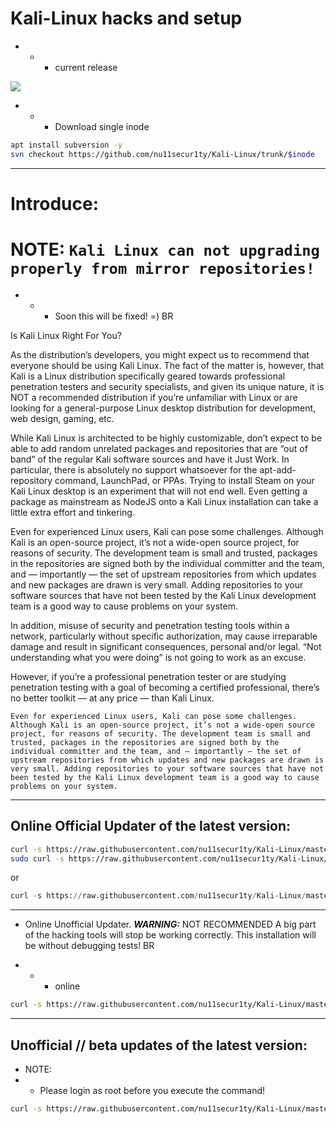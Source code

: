 # Kali-Linux hacks and setup
- - - current release

[![](https://github.com/nu11secur1ty/Kali-Linux/blob/master/release/KaliLinux2020.4.png)](https://www.kali.org/downloads/)

- - - Download single inode
```bash
apt install subversion -y
svn checkout https://github.com/nu11secur1ty/Kali-Linux/trunk/$inode
```

-------------------------------------------------------------------------------------------
# Introduce:

# NOTE: `Kali Linux can not upgrading properly from mirror repositories!`
- - - Soon this will be fixed! =)
  BR

Is Kali Linux Right For You?

As the distribution’s developers, you might expect us to recommend that everyone should be using Kali Linux. The fact of the matter is, however, that Kali is a Linux distribution specifically geared towards professional penetration testers and security specialists, and given its unique nature, it is NOT a recommended distribution if you’re unfamiliar with Linux or are looking for a general-purpose Linux desktop distribution for development, web design, gaming, etc.

While Kali Linux is architected to be highly customizable, don’t expect to be able to add random unrelated packages and repositories that are “out of band” of the regular Kali software sources and have it Just Work. In particular, there is absolutely no support whatsoever for the apt-add-repository command, LaunchPad, or PPAs. Trying to install Steam on your Kali Linux desktop is an experiment that will not end well. Even getting a package as mainstream as NodeJS onto a Kali Linux installation can take a little extra effort and tinkering.

Even for experienced Linux users, Kali can pose some challenges. Although Kali is an open-source project, it’s not a wide-open source project, for reasons of security. The development team is small and trusted, packages in the repositories are signed both by the individual committer and the team, and — importantly — the set of upstream repositories from which updates and new packages are drawn is very small. Adding repositories to your software sources that have not been tested by the Kali Linux development team is a good way to cause problems on your system.

In addition, misuse of security and penetration testing tools within a network, particularly without specific authorization, may cause irreparable damage and result in significant consequences, personal and/or legal. “Not understanding what you were doing” is not going to work as an excuse.

However, if you’re a professional penetration tester or are studying penetration testing with a goal of becoming a certified professional, there’s no better toolkit — at any price — than Kali Linux.

`Even for experienced Linux users, Kali can pose some challenges. Although Kali is an open-source project, it’s not a wide-open source project, for reasons of security. The development team is small and trusted, packages in the repositories are signed both by the individual committer and the team, and — importantly — the set of upstream repositories from which updates and new packages are drawn is very small. Adding repositories to your software sources that have not been tested by the Kali Linux development team is a good way to cause problems on your system.`


-------------------------------------------------------------------------------------------

## Online Official Updater of the latest version:
```bash
curl -s https://raw.githubusercontent.com/nu11secur1ty/Kali-Linux/master/updater/online.sh | bash
sudo curl -s https://raw.githubusercontent.com/nu11secur1ty/Kali-Linux/master/updater/online.sh | bash
```
or
```python
curl -s https://raw.githubusercontent.com/nu11secur1ty/Kali-Linux/master/updater/official_up.py | python3
```
--------------------------------------------------------------------------------------------
- Online Unofficial Updater. ***WARNING:*** NOT RECOMMENDED
A big part of the hacking tools will stop be working correctly.
This installation will be without debugging tests!
BR

- - - online
```bash
curl -s https://raw.githubusercontent.com/nu11secur1ty/Kali-Linux/master/updater/online.sh | bash
```
--------------------------------------------------------------------------------------------

## Unofficial // beta updates of the latest version:
- NOTE: 
- - Please login as root before you execute the command!
```bash
curl -s https://raw.githubusercontent.com/nu11secur1ty/Kali-Linux/master/updater/unofficial_up.py | python3
```
